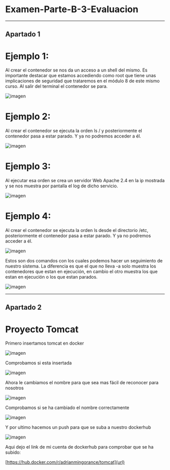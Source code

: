 # Examen-Parte-B-3-Evaluacion
***
## Apartado 1

# Ejemplo 1:
Al crear el contenedor se nos da un acceso a un shell del mismo. Es importante destacar que estamos accediendo como root que tiene unas implicaciones de seguridad que trataremos en el módulo 8 de este mismo curso. Al salir del terminal el contenedor se para.

![imagen](https://user-images.githubusercontent.com/91874740/173307859-4987ee54-e11c-4122-839e-a3de9ffc9c50.png)

# Ejemplo 2:
Al crear el contenedor se ejecuta la orden ls / y posteriormente el contenedor pasa a estar parado. Y ya no podremos acceder a él. 

![imagen](https://user-images.githubusercontent.com/91874740/173308082-49f28d50-cb0a-426a-a687-50c385f74667.png) 

# Ejemplo 3:
Al ejecutar esa orden se crea un servidor Web Apache 2.4 en la ip mostrada y se nos muestra por pantalla el log de dicho servicio.

![imagen](https://user-images.githubusercontent.com/91874740/173302365-fce9b001-537c-4441-a20e-03dfbffc216e.png)

# Ejemplo 4:
Al crear el contenedor se ejecuta la orden ls desde el directorio /etc, posteriormente el contenedor pasa a estar parado. Y ya no podremos acceder a él. 

![imagen](https://user-images.githubusercontent.com/91874740/173302885-e34bb09a-7e67-4ce6-b3b9-3d921d933a6c.png)

Estos son dos comandos con los cuales podemos hacer un seguimiento de nuestro sistema.
La diferencia es que el que no lleva -a solo muestra los contenedores que estan en ejecución, en cambio el otro muestra los que estan en ejecución o los que estan parados.

![imagen](https://user-images.githubusercontent.com/91874740/173302932-a18a4894-a72f-408d-b460-4815295bce0e.png)

***

## Apartado 2
# Proyecto Tomcat

Primero insertamos tomcat en docker

![imagen](https://user-images.githubusercontent.com/91874740/173312593-3f1f862f-aeee-446b-8333-bd9d30731cd7.png)

Comprobamos si esta insertada

![imagen](https://user-images.githubusercontent.com/91874740/173312719-932267f0-4358-4be2-abe3-0927b8c75e8a.png)

Ahora le cambiamos el nombre para que sea mas fácil de reconocer para nosotros

![imagen](https://user-images.githubusercontent.com/91874740/173312839-a5a6fcf7-d800-4c08-8d43-05d68fd64165.png)

Comprobamos si se ha cambiado el nombre correctamente

![imagen](https://user-images.githubusercontent.com/91874740/173312932-c7ddcfa8-d252-42c3-a516-c9e77c40575c.png)


Y por ultimo hacemos un push para que se suba a nuestro dockerhub

![imagen](https://user-images.githubusercontent.com/91874740/173313076-f9cb117b-527f-4110-8090-4662fbd0368e.png)

Aqui dejo el link de mi cuenta de dockerhub para comprobar que se ha subido:

[https://hub.docker.com/r/adrianmingorance/tomcat](url)
